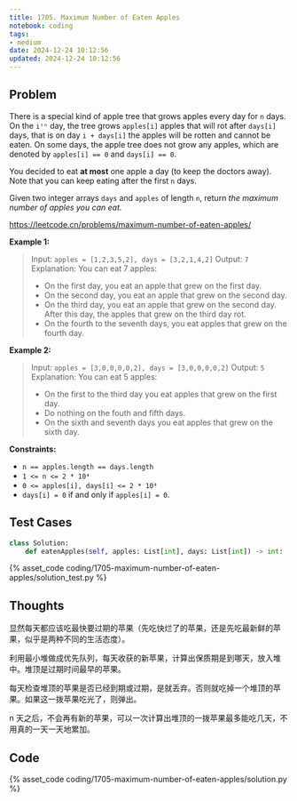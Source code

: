 ```yaml
---
title: 1705. Maximum Number of Eaten Apples
notebook: coding
tags:
- medium
date: 2024-12-24 10:12:56
updated: 2024-12-24 10:12:56
---
```

## Problem

There is a special kind of apple tree that grows apples every day for `n` days. On the `iᵗʰ` day, the tree grows `apples[i]` apples that will rot after `days[i]` days, that is on day `i + days[i]` the apples will be rotten and cannot be eaten. On some days, the apple tree does not grow any apples, which are denoted by `apples[i] == 0` and `days[i] == 0`.

You decided to eat **at most** one apple a day (to keep the doctors away). Note that you can keep eating after the first `n` days.

Given two integer arrays `days` and `apples` of length `n`, return _the maximum number of apples you can eat._

<https://leetcode.cn/problems/maximum-number-of-eaten-apples/>

**Example 1:**

> Input: `apples = [1,2,3,5,2], days = [3,2,1,4,2]`
> Output: `7`
> Explanation: You can eat 7 apples:
>
> - On the first day, you eat an apple that grew on the first day.
> - On the second day, you eat an apple that grew on the second day.
> - On the third day, you eat an apple that grew on the second day. After this day, the apples that grew on the third day rot.
> - On the fourth to the seventh days, you eat apples that grew on the fourth day.

**Example 2:**

> Input: `apples = [3,0,0,0,0,2], days = [3,0,0,0,0,2]`
> Output: `5`
> Explanation: You can eat 5 apples:
>
> - On the first to the third day you eat apples that grew on the first day.
> - Do nothing on the fouth and fifth days.
> - On the sixth and seventh days you eat apples that grew on the sixth day.

**Constraints:**

- `n == apples.length == days.length`
- `1 <= n <= 2 * 10⁴`
- `0 <= apples[i], days[i] <= 2 * 10⁴`
- `days[i] = 0` if and only if `apples[i] = 0`.

## Test Cases

``` python
class Solution:
    def eatenApples(self, apples: List[int], days: List[int]) -> int:
```

{% asset_code coding/1705-maximum-number-of-eaten-apples/solution_test.py %}

## Thoughts

显然每天都应该吃最快要过期的苹果（先吃快烂了的苹果，还是先吃最新鲜的苹果，似乎是两种不同的生活态度）。

利用最小堆做成优先队列，每天收获的新苹果，计算出保质期是到哪天，放入堆中。堆顶是过期时间最早的苹果。

每天检查堆顶的苹果是否已经到期或过期，是就丢弃。否则就吃掉一个堆顶的苹果。如果这一拨苹果吃光了，则弹出。

n 天之后，不会再有新的苹果，可以一次计算出堆顶的一拨苹果最多能吃几天，不用真的一天一天地累加。

## Code

{% asset_code coding/1705-maximum-number-of-eaten-apples/solution.py %}
